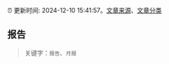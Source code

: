:alarm_clock: 更新时间: 2024-12-10 15:41:57。[文章来源](/README.md)、[文章分类](/TAGS.md)

## 报告


> 关键字：`报告`、`月报`



